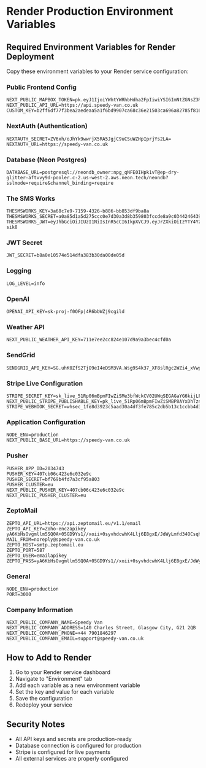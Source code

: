 # Render Production Environment Variables

## Required Environment Variables for Render Deployment

Copy these environment variables to your Render service configuration:

### Public Frontend Config
```
NEXT_PUBLIC_MAPBOX_TOKEN=pk.eyJ1IjoiYWhtYWRhbHdha2FpIiwiYSI6ImNtZGNsZ3RsZDEzdGsya3F0ODFxeGRzbXoifQ.jfgGW0KNFTwATOShRDtQsg
NEXT_PUBLIC_API_URL=https://api.speedy-van.co.uk
CUSTOM_KEY=b2ff6df77f3bea2aedeaa5a1f6bd9907ca68c36e21503ca696a82785f816db0d
```

### NextAuth (Authentication)
```
NEXTAUTH_SECRET=ZV6xh/oJhYk9wwrjX5RA5JgjC9uCSuWZHpIprjYs2LA=
NEXTAUTH_URL=https://speedy-van.co.uk
```

### Database (Neon Postgres)
```
DATABASE_URL=postgresql://neondb_owner:npg_qNFE0IHpk1vT@ep-dry-glitter-aftvvy9d-pooler.c-2.us-west-2.aws.neon.tech/neondb?sslmode=require&channel_binding=require
```

### The SMS Works
```
THESMSWORKS_KEY=3a68c7e9-7159-4326-b886-bb853df9ba8a
THESMSWORKS_SECRET=a0a85d1a5d275ccc0e7d30a3d8b359803fccde8a9c03442464395b43c97e3720
THESMSWORKS_JWT=eyJhbGciOiJIUzI1NiIsInR5cCI6IkpXVCJ9.eyJrZXkiOiIzYTY4YzdlOS03MTU5LTQzMjYtYjg4Ni1iYjg1M2RmOWJhOGEiLCJzZWNyZXQiOiJhMGE4NWQxYTVkMjc1Y2NjMGU3ZDMwYTNkOGIzNTk4MDNmY2NkZThhOWMwMzQ0MjQ2NDM5NWI0M2M5N2UzNzIwIiwiaWF0IjoxNzU2MzY4MTA0LCJleHAiOjI1NDQ3NjgxMDR9.tm3DX2_BZbgra_eEHpudL8GJI_RizeluKg7ujj-sik8
```

### JWT Secret
```
JWT_SECRET=b8a0e10574e514dfa383b30da00de05d
```

### Logging
```
LOG_LEVEL=info
```

### OpenAI
```
OPENAI_API_KEY=sk-proj-f0OFp|4R6bbWZj9cgild
```

### Weather API
```
NEXT_PUBLIC_WEATHER_API_KEY=711e7ee2cc824e107d9a9a3bec4cfd0a
```

### SendGrid
```
SENDGRID_API_KEY=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
```

### Stripe Live Configuration
```
STRIPE_SECRET_KEY=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
NEXT_PUBLIC_STRIPE_PUBLISHABLE_KEY=pk_live_51Rp06mBpmFIwZiSMBP8AYxDhTznhg6vBscxblxthVbk52ilyB4zlnKrC2IcnvVyXF2dv0mvOd2whaTXCZIsEonFo00izEP3DhS
STRIPE_WEBHOOK_SECRET=whsec_1fe8d3923c5aad30a4df3fe785c2db5b13c1ccbb4d3c333b311b5b3f5e366b72
```

### Application Configuration
```
NODE_ENV=production
NEXT_PUBLIC_BASE_URL=https://speedy-van.co.uk
```

### Pusher
```
PUSHER_APP_ID=2034743
PUSHER_KEY=407cb06c423e6c032e9c
PUSHER_SECRET=bf769b4fd7a3cf95a803
PUSHER_CLUSTER=eu
NEXT_PUBLIC_PUSHER_KEY=407cb06c423e6c032e9c
NEXT_PUBLIC_PUSHER_CLUSTER=eu
```

### ZeptoMail
```
ZEPTO_API_URL=https://api.zeptomail.eu/v1.1/email
ZEPTO_API_KEY=Zoho-enczapikey yA6KbHsOvgmllm5SQ0A+05GD9Ys1//xoii+0syvhdcwhK4Llj6E8gxE/JdWyLmfd34OCsqhUOtoQc9q9vopefJQ3M9EEfJTGTuv4P2uV48xh8ciEYNYhgp6oA7UVFaRIcxggAiUwT/MkWA==
MAIL_FROM=noreply@speedy-van.co.uk
ZEPTO_HOST=smtp.zeptomail.eu
ZEPTO_PORT=587
ZEPTO_USER=emailapikey
ZEPTO_PASS=yA6KbHsOvgmllm5SQ0A+05GD9Ys1//xoii+0syvhdcwhK4Llj6E8gxE/JdWyLmfd34OCsqhUOtoQc9q9vopefJQ3M9EEfJTGTuv4P2uV48xh8ciEYNYhgp6oA7UVFaRIcxggAiUwT/MkWA==
```

### General
```
NODE_ENV=production
PORT=3000
```

### Company Information
```
NEXT_PUBLIC_COMPANY_NAME=Speedy Van
NEXT_PUBLIC_COMPANY_ADDRESS=140 Charles Street, Glasgow City, G21 2QB
NEXT_PUBLIC_COMPANY_PHONE=+44 7901846297
NEXT_PUBLIC_COMPANY_EMAIL=support@speedy-van.co.uk
```

## How to Add to Render

1. Go to your Render service dashboard
2. Navigate to "Environment" tab
3. Add each variable as a new environment variable
4. Set the key and value for each variable
5. Save the configuration
6. Redeploy your service

## Security Notes

- All API keys and secrets are production-ready
- Database connection is configured for production
- Stripe is configured for live payments
- All external services are properly configured
